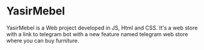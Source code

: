 # YasirMebel
YasirMebel is a Web project developed in JS, Html and CSS. It's a web store with a link to telegram bot with a new feature named telegram web store where you can buy furniture.
